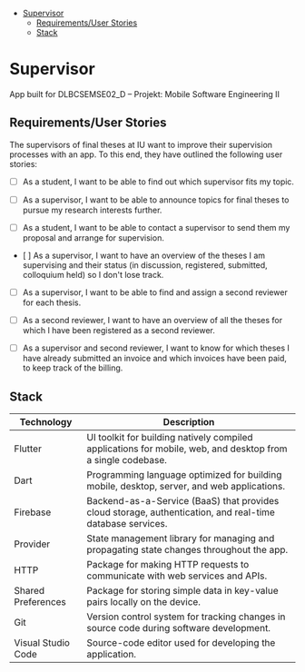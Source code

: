 - [Supervisor](#supervisor)
  - [Requirements/User Stories](#requirementsuser-stories)
  - [Stack](#stack)


# Supervisor

App built for DLBCSEMSE02_D – Projekt: Mobile Software Engineering II

## Requirements/User Stories

The supervisors of final theses at IU want to improve their supervision processes with an app. To this end, they have outlined the following user stories:

- [ ] As a student, I want to be able to find out which supervisor fits my topic.

- [ ] As a supervisor, I want to be able to announce topics for final theses to pursue my research interests further. 
- [ ] As a student, I want to be able to contact a supervisor to send them my proposal and arrange for supervision.

- [ ] As a supervisor, I want to have an overview of the theses I am supervising and their status (in discussion, registered, submitted, colloquium held) so I don't lose track.

- [ ] As a supervisor, I want to be able to find and assign a second reviewer for each thesis.
- [ ] As a second reviewer, I want to have an overview of all the theses for which I have been registered as a second reviewer.

- [ ] As a supervisor and second reviewer, I want to know for which theses I have already submitted an invoice and which invoices have been paid, to keep track of the billing.

## Stack

| Technology         | Description                                                                                                 |
| ------------------ | ----------------------------------------------------------------------------------------------------------- |
| Flutter            | UI toolkit for building natively compiled applications for mobile, web, and desktop from a single codebase. |
| Dart               | Programming language optimized for building mobile, desktop, server, and web applications.                  |
| Firebase           | Backend-as-a-Service (BaaS) that provides cloud storage, authentication, and real-time database services.   |
| Provider           | State management library for managing and propagating state changes throughout the app.                     |
| HTTP               | Package for making HTTP requests to communicate with web services and APIs.                                 |
| Shared Preferences | Package for storing simple data in key-value pairs locally on the device.                                   |
| Git                | Version control system for tracking changes in source code during software development.                     |
| Visual Studio Code | Source-code editor used for developing the application.                                                     |
